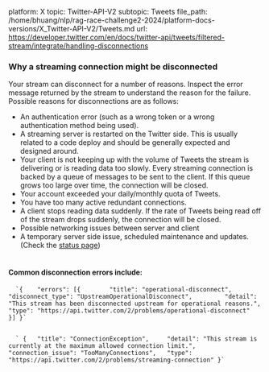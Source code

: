 platform: X
topic: Twitter-API-V2
subtopic: Tweets
file_path: /home/bhuang/nlp/rag-race-challenge2-2024/platform-docs-versions/X_Twitter-API-V2/Tweets.md
url: https://developer.twitter.com/en/docs/twitter-api/tweets/filtered-stream/integrate/handling-disconnections


### Why a streaming connection might be disconnected

Your stream can disconnect for a number of reasons. Inspect the error message returned by the stream to understand the reason for the failure. Possible reasons for disconnections are as follows:

* An authentication error (such as a wrong token or a wrong authentication method being used).
* A streaming server is restarted on the Twitter side. This is usually related to a code deploy and should be generally expected and designed around.
* Your client is not keeping up with the volume of Tweets the stream is delivering or is reading data too slowly. Every streaming connection is backed by a queue of messages to be sent to the client. If this queue grows too large over time, the connection will be closed.
* Your account exceeded your daily/monthly quota of Tweets.
* You have too many active redundant connections.
* A client stops reading data suddenly. If the rate of Tweets being read off of the stream drops suddenly, the connection will be closed.
* Possible networking issues between server and client
* A temporary server side issue, scheduled maintenance and updates. (Check the [status page](https://api.twitterstat.us/))  
     

#### Common disconnection errors include: 

      `{ 	"errors": [{ 		"title": "operational-disconnect", 		"disconnect_type": "UpstreamOperationalDisconnect", 		"detail": "This stream has been disconnected upstream for operational reasons.", 		"type": "https://api.twitter.com/2/problems/operational-disconnect" 	}] }`
    

      ` { 	"title": "ConnectionException", 	"detail": "This stream is currently at the maximum allowed connection limit.", 	"connection_issue": "TooManyConnections", 	"type": "https://api.twitter.com/2/problems/streaming-connection" }`